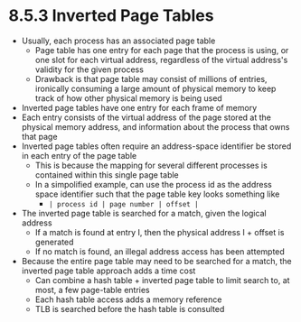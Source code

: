 # 8.5.3 Inverted Page Tables

* Usually, each process has an associated page table
  * Page table has one entry for each page that the process is using, or one slot for each virtual address, regardless of the virtual address's validity for the given process
  * Drawback is that page table may consist of millions of entries, ironically consuming a large amount of physical memory to keep track of how other physical memory is being used
* Inverted page tables have one entry for each frame of memory
* Each entry consists of the virtual address of the page stored at the physical memory address, and information about the process that owns that page
* Inverted page tables often require an address-space identifier be stored in each entry of the page table
  * This is because the mapping for several different processes is contained within this single page table
  * In a simpolified example, can use the process id as the address space identifier such that the page table key looks something like
    * `| process id | page number | offset |`
* The inverted page table is searched for a match, given the logical address
  * If a match is found at entry I, then the physical address I + offset is generated
  * If no match is found, an illegal address access has been attempted
* Because the entire page table may need to be searched for a match, the inverted page table approach adds a time cost
  * Can combine a hash table + inverted page table to limit search to, at most, a few page-table entries
  * Each hash table access adds a memory reference
  * TLB is searched before the hash table is consulted
